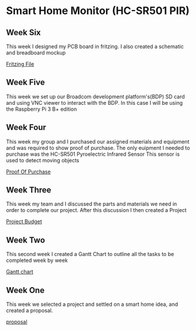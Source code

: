 # Smart Home Monitor (HC-SR501 PIR)

<h2> Week Six </h2>

<p> This week I designed my PCB board in fritzing. I also created a schematic and breadboard mockup</p>

[Fritzing File](https://github.com/getLiauba/SmartHomeMonitor/blob/master/Electronics/HC-SR501-Pi.fzz)




<h2> Week Five </h2>

<p>This week we set up our Broadcom development platform's(BDP) SD card and using VNC viewer to interact with the BDP. In this case I will be using the Raspberry Pi 3 B+ edition </p>

<h2> Week Four </h2>

<p>This week my group and I purchased our assigned materials and equipment and was required to show proof of purchase. The only euipment I needed to purchase was the HC-SR501 Pyroelectric Infrared Sensor This sensor is used to detect moving objects </p>

[Proof Of Purchase](https://github.com/getLiauba/SmartHomeMonitor/blob/master/Documentation/purchase.png)

<h2> Week Three </h2>

<p> This week my team and I discussed the parts and materials we need in order to complete our project. After this discussion I then created a Project </p>

[Project Budget](https://github.com/getLiauba/SmartHomeMonitor/blob/master/Documentation/Budget.pdf)

<h2> Week Two </h2>

<p>This second week I created a Gantt Chart to outline all the tasks to be completed week by week </p>

[Gantt chart](https://github.com/getLiauba/SmartHomeMonitor/blob/master/Documentation/HardwareSchedule.pdf)


<h2> Week One </h2>

<p>This week we selected a project and settled on a smart home idea, and created a proposal.</p>

[proposal](https://github.com/getLiauba/SmartHomeMonitor/blob/master/Documentation/ProposalAndrewLiauba2.pdf)

